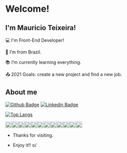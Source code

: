# Welcome!

 

## I'm Mauricio Teixeira!

 

:computer: I'm Front-End Developer!

:house_with_garden: I’m from Brazil.

:books: I’m currently learning everything.

:outbox_tray: 2021 Goals: create a new project and find a new job.

 

## About me

[![Github Badge](https://img.shields.io/badge/-Github-000?style=flat-square&logo=Github&logoColor=white&link=https://github.com/maufteixeira)](https://github.com/maufteixeira) [![Linkedin Badge](https://img.shields.io/badge/-LinkedIn-blue?style=flat-square&logo=Linkedin&logoColor=white&link=https://www.linkedin.com/in/mauricio-teixeira-821893209/)](https://www.linkedin.com/in/mauricio-teixeira-821893209/)



[![Top Langs](https://github-readme-stats.vercel.app/api/top-langs/?username=maufteixeira&layout=compact)](https://github.com/maufteixeira/github-readme-stats)


<code><img height= "20" src= "https://img.shields.io/badge/HTML5-E34F26?style=for-the-badge&logo=html5&logoColor=white"></code><code><img height= "20" src= "https://img.shields.io/badge/CSS3-1572B6?style=for-the-badge&logo=css3&logoColor=white"></code><code><img height= "20" src= "https://img.shields.io/badge/JavaScript-323330?style=for-the-badge&logo=javascript&logoColor=F7DF1E"></code><code><img height= "20" src= "https://img.shields.io/badge/TypeScript-007ACC?style=for-the-badge&logo=typescript&logoColor=white"></code><code><img height= "20" src= "https://img.shields.io/badge/Ruby-CC342D?style=for-the-badge&logo=ruby&logoColor=white"></code><code><img height= "20" src= "https://img.shields.io/badge/PostgreSQL-316192?style=for-the-badge&logo=postgresql&logoColor=white"></code><code><img height= "20" src= "https://img.shields.io/badge/MongoDB-4EA94B?style=for-the-badge&logo=mongodb&logoColor=white"></code><code><img height= "20" src= "https://img.shields.io/badge/SQLite-07405E?style=for-the-badge&logo=sqlite&logoColor=white"></code><code><img height= "20" src= "https://img.shields.io/badge/Node.js-339933?style=for-the-badge&logo=nodedotjs&logoColor=white"></code><code><img height= "20" src= "https://img.shields.io/badge/Vue.js-35495E?style=for-the-badge&logo=vuedotjs&logoColor=4FC08D"></code><code><img height= "20" src= "https://img.shields.io/badge/Angular-DD0031?style=for-the-badge&logo=angular&logoColor=white"></code><code><img height= "20" src= "https://img.shields.io/badge/React-20232A?style=for-the-badge&logo=react&logoColor=61DAFB"></code>

- Thanks for visiting.

- Enjoy it!! o/
